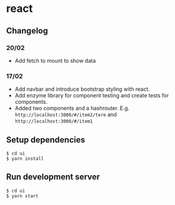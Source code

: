 # react

## Changelog

### 20/02
* Add fetch to mount to show data

### 17/02
* Add navbar and introduce bootstrap styling with react.
* Add enzyme library for component testing and create tests for components.
* Added two components and a hashrouter. E.g. `http://localhost:3000/#/item2/tere` and `http://localhost:3000/#/item1`

## Setup dependencies
```
$ cd ui
$ yarn install
```

## Run development server
```
$ cd ui
$ yarn start
```
